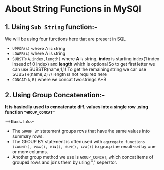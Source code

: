 # About String Functions in MySQl

## 1. Using ```Sub String``` function:-

We will be using four functions here that are present in SQL

- ```UPPER(A)``` where A is string
- ```LOWER(A)``` where A is string
- ```SUBSTR(A,index,length)``` where **A** is string, **index** is starting index(1 index insead of 0 index) and **length** which is optional
   So to get first letter we can use SUBSTR(name,1,1)
   To get the remaining string we can use SUBSTR(name,2) // length is not required here
- ```CONCAT(A,B)``` where we concat two strings A+B

## 2. Using Group Concatenation:-

**It is basically used to concatenate diff. values into a single row using function ```"GROUP_CONCAT"```**

-->Basic Info:-

- The ```GROUP BY``` statement groups rows that have the same values into summary rows.
- The GROUP BY statement is often used with ```aggregate functions (COUNT(), MAX(), MIN(), SUM(), AVG())``` to group the result-set by one or more columns.
- Another group method we use is ```GROUP_CONCAT```, which concat items of grouped rows and joins them by using "," seperator.
